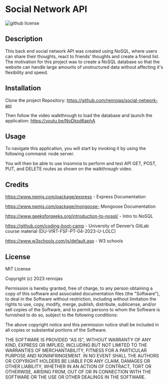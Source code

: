 # Social Network API

![github license](https://img.shields.io/badge/License-MIT-yellowgreen.svg)

## Description
This back end social network API was created using NoSQL, where users can share their thoughts, react to friends' thoughts and create a friend list. The motivation for this project was to create a NoSQL database so that the website can handle large amounts of unstructured data without affecting it's flexibility and speed. 

## Installation
Clone the project Repository: https://github.com/renrojas/social-network-api

Then follow the video walkthrough to load the database and launch the application: https://youtu.be/NoDksd6aphA

## Usage
To navigate this application, you will start by invoking it by using the following command: node server. 

You will then be able to use Insomnia to perform and test API GET, POST, PUT, and DELETE routes as shown on the walkthrough video.

## Credits

https://www.npmjs.com/package/express - Express Documentation

https://www.npmjs.com/package/mongoose- Mongoose Documentation

https://www.geeksforgeeks.org/introduction-to-nosql/ - Intro to NoSQL

https://github.com/coding-boot-camp -  University of Denver’s GitLab course material (DU-VIRT-FSF-PT-04-2023-U-LOLC)

https://www.w3schools.com/js/default.asp - W3 schools

## License
MIT License

Copyright (c) 2023 renrojas

Permission is hereby granted, free of charge, to any person obtaining a copy
of this software and associated documentation files (the "Software"), to deal
in the Software without restriction, including without limitation the rights
to use, copy, modify, merge, publish, distribute, sublicense, and/or sell
copies of the Software, and to permit persons to whom the Software is
furnished to do so, subject to the following conditions:

The above copyright notice and this permission notice shall be included in all
copies or substantial portions of the Software.

THE SOFTWARE IS PROVIDED "AS IS", WITHOUT WARRANTY OF ANY KIND, EXPRESS OR
IMPLIED, INCLUDING BUT NOT LIMITED TO THE WARRANTIES OF MERCHANTABILITY,
FITNESS FOR A PARTICULAR PURPOSE AND NONINFRINGEMENT. IN NO EVENT SHALL THE
AUTHORS OR COPYRIGHT HOLDERS BE LIABLE FOR ANY CLAIM, DAMAGES OR OTHER
LIABILITY, WHETHER IN AN ACTION OF CONTRACT, TORT OR OTHERWISE, ARISING FROM,
OUT OF OR IN CONNECTION WITH THE SOFTWARE OR THE USE OR OTHER DEALINGS IN THE
SOFTWARE.
